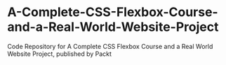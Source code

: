 


# A-Complete-CSS-Flexbox-Course-and-a-Real-World-Website-Project
Code Repository for A Complete CSS Flexbox Course and a Real World Website Project, published by Packt
